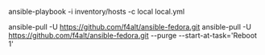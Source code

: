 ansible-playbook -i inventory/hosts -c local local.yml

ansible-pull -U https://github.com/f4alt/ansible-fedora.git
ansible-pull -U https://github.com/f4alt/ansible-fedora.git --purge --start-at-task='Reboot 1'
